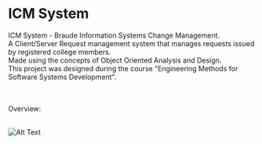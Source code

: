 <h1>ICM System</h1>
ICM System - Braude Information Systems Change Management.<br>
A Client/Server Request management system that manages requests issued by registered college members.<br>
Made using the concepts of Object Oriented Analysis and Design.<br>
This project was designed during the course "Engineering Methods for Software Systems Development".<br>

<br><br>
Overview:
<br><br>

![Alt Text](https://media.giphy.com/media/fwhEtm7rgIlmOBQ7SC/giphy.gif) 
